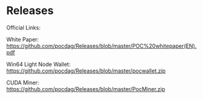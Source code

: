 # Releases

Official Links:

White Paper:
https://github.com/pocdag/Releases/blob/master/POC%20whitepaper(EN).pdf

Win64 Light Node Wallet:
https://github.com/pocdag/Releases/blob/master/pocwallet.zip

CUDA Miner:
https://github.com/pocdag/Releases/blob/master/PocMiner.zip
